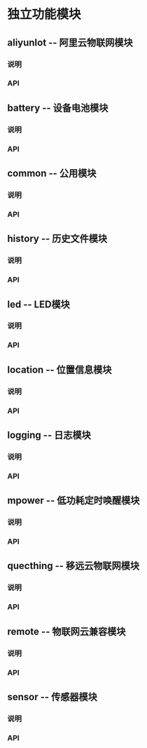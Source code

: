 # 独立功能模块

## aliyunIot -- 阿里云物联网模块

### 说明

### API

## battery -- 设备电池模块

### 说明

### API

## common -- 公用模块

### 说明

### API

## history -- 历史文件模块

### 说明

### API

## led -- LED模块

### 说明

### API

## location -- 位置信息模块

### 说明

### API

## logging -- 日志模块

### 说明

### API

## mpower -- 低功耗定时唤醒模块

### 说明

### API

## quecthing -- 移远云物联网模块

### 说明

### API

## remote -- 物联网云兼容模块

### 说明

### API

## sensor -- 传感器模块

### 说明

### API
